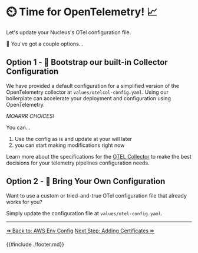 # ⏲️ Time for OpenTelemetry! 📈

Let's update your Nucleus's OTel configuration file.

🤔 You've got a couple options...

## Option 1 - 👢 Bootstrap our built-in Collector Configuration

We have provided a default configuration for a simplified version of the OpenTelemetry collector at `values/otelcol-config.yaml`. Using our boilerplate can accelerate your deployment and configuration using OpenTelemetry.

*MOARRR CHOICES!*

You can...
1. Use the config as is and update at your will later
2. you can start making modifications right now

Learn more about the specifications for the [OTEL Collector](https://opentelemetry.io/docs/collector/) to make the best decisions for your telemetry pipelines configuration needs.


## Option 2 - 🧳 Bring Your Own Configuration
Want to use a custom or tried-and-true OTel configuration file that already works for you?

Simply update the configuration file at `values/otel-config.yaml`.

----
<span class="left"><a href="./aws-env.md">⏪ Back to: AWS Env Config</a></span>
<span class="right"><a href="./adding-certs.md">Next Step: Adding Certificates ⏩</a></span>


{{#include ./footer.md}}